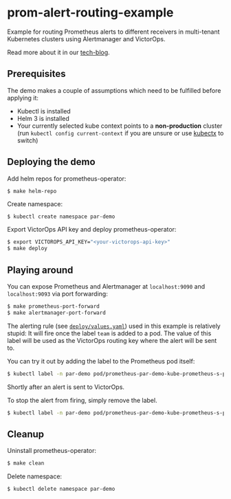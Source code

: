 # prom-alert-routing-example

Example for routing Prometheus alerts to different receivers in multi-tenant
Kubernetes clusters using Alertmanager and VictorOps.

Read more about it in our [tech-blog](https://www.bonial.com/tech-blog/routing-prometheus-alerts-in-multi-tenant-kubernetes-clusters/).

## Prerequisites

The demo makes a couple of assumptions which need to be fulfilled before
applying it:

- Kubectl is installed
- Helm 3 is installed
- Your currently selected kube context points to a **non-production** cluster
  (run `kubectl config current-context` if you are unsure or use
  [kubectx](https://github.com/ahmetb/kubectx) to switch)

## Deploying the demo

Add helm repos for prometheus-operator:

```bash
$ make helm-repo
```

Create namespace:

```
$ kubectl create namespace par-demo
```

Export VictorOps API key and deploy prometheus-operator:

```bash
$ export VICTOROPS_API_KEY="<your-victorops-api-key>"
$ make deploy
```

## Playing around

You can expose Prometheus and Alertmanager at `localhost:9090` and
`localhost:9093` via port forwarding:

```bash
$ make prometheus-port-forward
$ make alertmanager-port-forward
```

The alerting rule (see [`deploy/values.yaml`](deploy/values.yaml)) used in this
example is relatively stupid: It will fire once the label `team` is added to a
pod. The value of this label will be used as the VictorOps routing key where
the alert will be sent to.

You can try it out by adding the label to the Prometheus pod itself:

```bash
$ kubectl label -n par-demo pod/prometheus-par-demo-kube-prometheus-s-prometheus-0 team=<your-victorops-routing-key>
```

Shortly after an alert is sent to VictorOps.

To stop the alert from firing, simply remove the label.

```bash
$ kubectl label -n par-demo pod/prometheus-par-demo-kube-prometheus-s-prometheus-0 team-
```

## Cleanup

Uninstall prometheus-operator:

```bash
$ make clean
```

Delete namespace:

```bash
$ kubectl delete namespace par-demo
```

